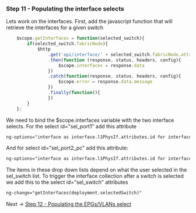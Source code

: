 ### Step 11 - Populating the interface selects

Lets work on the interfaces. First, add the javascript function that will retrieve the interfaces for
a given switch

```javascript
    $scope.getInterfaces = function(selected_switch){
        if(selected_switch.fabricNode){
            $http
                .get('api/interface/' + selected_switch.fabricNode.attributes.dn )
                .then(function (response, status, headers, config){
                    $scope.interfaces = response.data
                })
                .catch(function(response, status, headers, config){
                    $scope.error = response.data.message
                })
                .finally(function(){
                })
        }
    };

``` 
We need to bind the $scope.interfaces variable with the two interface selects.
For the select id="sel_port1" add this attribute

```html
ng-options="interface as interface.l1PhysIf.attributes.id for interface in interfaces1 track by interface.l1PhysIf.attributes.dn"
```

And for select id="sel_port2_pc" add this attribute:
```html
ng-options="interface as interface.l1PhysIf.attributes.id for interface in interfaces1 track by interface.l1PhysIf.attributes.dn"
```

The items in these drop down lists depend on what the user selected in the sel_switch list. 
To trigger the interface collection after a switch is selected we add this to the select id="sel_switch" attributes
```html
ng-change="getInterfaces(deployment.selectedSwitch)"
```

Next -> [Step 12 - Populating the EPGs/VLANs select]

[Step 12 - Populating the EPGs/VLANs select]: step12.md